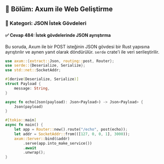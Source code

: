 ## 📘 Bölüm: Axum ile Web Geliştirme  
### 🔹 Kategori: JSON İstek Gövdeleri  
#### ✅ Cevap 484: İstek gövdelerinde JSON ayrıştırma

Bu soruda, Axum ile bir POST isteğinin JSON gövdesi bir Rust yapısına ayrıştırılır ve aynen yanıt olarak döndürülür. `serde` crate'i ile veri serileştirilir.

```rust
use axum::{extract::Json, routing::post, Router};
use serde::{Deserialize, Serialize};
use std::net::SocketAddr;

#[derive(Deserialize, Serialize)]
struct Payload {
    message: String,
}

async fn echo(Json(payload): Json<Payload>) -> Json<Payload> {
    Json(payload)
}

#[tokio::main]
async fn main() {
    let app = Router::new().route("/echo", post(echo));
    let addr = SocketAddr::from(([127, 0, 0, 1], 3000));
    axum::Server::bind(&addr)
        .serve(app.into_make_service())
        .await
        .unwrap();
}
```
